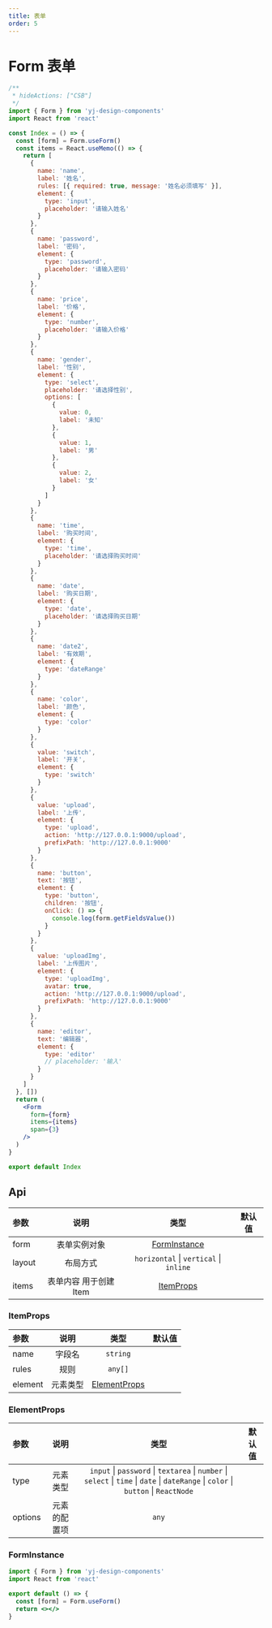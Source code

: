 ```yaml
---
title: 表单
order: 5
---
```


# Form 表单

```jsx
/**
 * hideActions: ["CSB"]
 */
import { Form } from 'yj-design-components'
import React from 'react'

const Index = () => {
  const [form] = Form.useForm()
  const items = React.useMemo(() => {
    return [
      {
        name: 'name',
        label: '姓名',
        rules: [{ required: true, message: '姓名必须填写' }],
        element: {
          type: 'input',
          placeholder: '请输入姓名'
        }
      },
      {
        name: 'password',
        label: '密码',
        element: {
          type: 'password',
          placeholder: '请输入密码'
        }
      },
      {
        name: 'price',
        label: '价格',
        element: {
          type: 'number',
          placeholder: '请输入价格'
        }
      },
      {
        name: 'gender',
        label: '性别',
        element: {
          type: 'select',
          placeholder: '请选择性别',
          options: [
            {
              value: 0,
              label: '未知'
            },
            {
              value: 1,
              label: '男'
            },
            {
              value: 2,
              label: '女'
            }
          ]
        }
      },
      {
        name: 'time',
        label: '购买时间',
        element: {
          type: 'time',
          placeholder: '请选择购买时间'
        }
      },
      {
        name: 'date',
        label: '购买日期',
        element: {
          type: 'date',
          placeholder: '请选择购买日期'
        }
      },
      {
        name: 'date2',
        label: '有效期',
        element: {
          type: 'dateRange'
        }
      },
      {
        name: 'color',
        label: '颜色',
        element: {
          type: 'color'
        }
      },
      {
        value: 'switch',
        label: '开关',
        element: {
          type: 'switch'
        }
      },
      {
        value: 'upload',
        label: '上传',
        element: {
          type: 'upload',
          action: 'http://127.0.0.1:9000/upload',
          prefixPath: 'http://127.0.0.1:9000'
        }
      },
      {
        name: 'button',
        text: '按钮',
        element: {
          type: 'button',
          children: '按钮',
          onClick: () => {
            console.log(form.getFieldsValue())
          }
        }
      },
      {
        value: 'uploadImg',
        label: '上传图片',
        element: {
          type: 'uploadImg',
          avatar: true,
          action: 'http://127.0.0.1:9000/upload',
          prefixPath: 'http://127.0.0.1:9000'
        }
      },
      {
        name: 'editor',
        text: '编辑器',
        element: {
          type: 'editor'
          // placeholder: '输入'
        }
      }
    ]
  }, [])
  return (
    <Form
      form={form}
      items={items}
      span={3}
    />
  )
}

export default Index
```

## Api

| 参数   |          说明          |                  类型                  | 默认值 |
| :----- | :--------------------: | :------------------------------------: | :----: |
| form   |      表单实例对象      |     [FormInstance](#FormInstance)      |        |
| layout |        布局方式        | `horizontal` \| `vertical` \| `inline` |        |
| items  | 表单内容 用于创建 Item |        [ItemProps](#ItemProps)         |        |

<h3 id="ItemProps">ItemProps</h3>

| 参数    |   说明   |             类型              | 默认值 |
| :------ | :------: | :---------------------------: | :----: |
| name    |  字段名  |           `string`            |        |
| rules   |   规则   |            `any[]`            |        |
| element | 元素类型 | [ElementProps](#ElementProps) |        |

<h3 id="ElementProps">ElementProps</h3>

| 参数    |     说明     |                                                                 类型                                                                 | 默认值 |
| :------ | :----------: | :----------------------------------------------------------------------------------------------------------------------------------: | :----: |
| type    |   元素类型   | `input` \| `password` \| `textarea` \| `number` \| `select` \| `time` \| `date` \| `dateRange` \| `color` \| `button` \| `ReactNode` |
| options | 元素的配置项 |                                                                `any`                                                                 |        |

<h3 id="FormInstance">FormInstance</h3>

```jsx | pure
import { Form } from 'yj-design-components'
import React from 'react'

export default () => {
  const [form] = Form.useForm()
  return <></>
}
```
